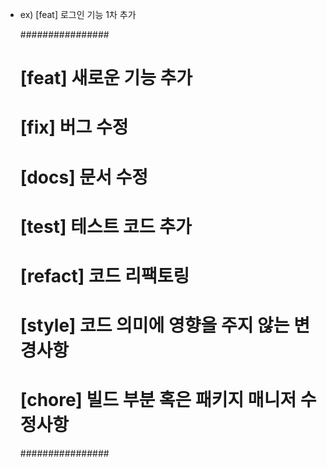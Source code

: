 - ex) [feat] 로그인 기능 1차 추가
    
    ################
    # [feat]  새로운 기능 추가
    # [fix]  버그 수정
    # [docs]  문서 수정
    # [test] 테스트 코드 추가
    # [refact] 코드 리팩토링
    # [style] 코드 의미에 영향을 주지 않는 변경사항
    # [chore] 빌드 부분 혹은 패키지 매니저 수정사항
    ################

